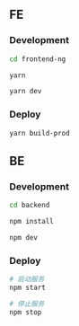 
## FE
### Development
```bash
cd frontend-ng

yarn

yarn dev
```

### Deploy
```bash
yarn build-prod
```

## BE

### Development
```bash
cd backend

npm install

npm dev
```

### Deploy
```bash
# 启动服务
npm start

# 停止服务
npm stop
```
